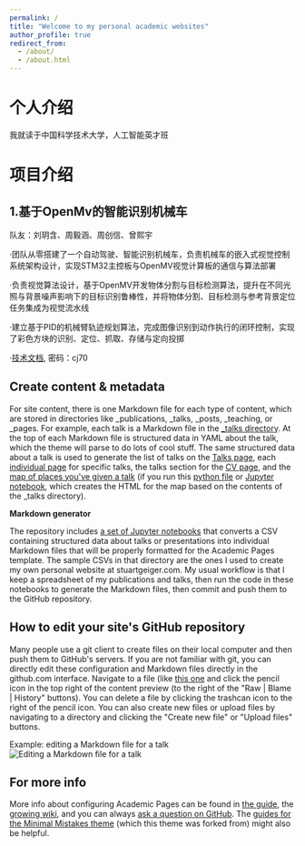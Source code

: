 ```yaml
---
permalink: /
title: "Welcome to my personal academic websites"
author_profile: true
redirect_from: 
  - /about/
  - /about.html
---
```


个人介绍
======

我就读于中国科学技术大学，人工智能英才班




项目介绍
======

1.基于OpenMv的智能识别机械车 
------
队友：刘玥含、周毅涵、周创信、曾熙宇

·团队从零搭建了一个自动驾驶、智能识别机械车，负责机械车的嵌入式视觉控制系统架构设计，实现STM32主控板与OpenMV视觉计算板的通信与算法部署

·负责视觉算法设计，基于OpenMV开发物体分割与目标检测算法，提升在不同光照与背景噪声影响下的目标识别鲁棒性，并将物体分割、目标检测与参考背景定位任务集成为视觉流水线

·建立基于PID的机械臂轨迹规划算法，完成图像识别到动作执行的闭环控制，实现了彩色方块的识别、定位、抓取、存储与定向投掷

·[技术文档](https://rec.ustc.edu.cn/share/a9fdd120-361a-11f0-b218-7f128ac1897e), 密码：cj70

Create content & metadata
------
For site content, there is one Markdown file for each type of content, which are stored in directories like _publications, _talks, _posts, _teaching, or _pages. For example, each talk is a Markdown file in the [_talks directory](https://github.com/academicpages/academicpages.github.io/tree/master/_talks). At the top of each Markdown file is structured data in YAML about the talk, which the theme will parse to do lots of cool stuff. The same structured data about a talk is used to generate the list of talks on the [Talks page](https://academicpages.github.io/talks), each [individual page](https://academicpages.github.io/talks/2012-03-01-talk-1) for specific talks, the talks section for the [CV page](https://academicpages.github.io/cv), and the [map of places you've given a talk](https://academicpages.github.io/talkmap.html) (if you run this [python file](https://github.com/academicpages/academicpages.github.io/blob/master/talkmap.py) or [Jupyter notebook](https://github.com/academicpages/academicpages.github.io/blob/master/talkmap.ipynb), which creates the HTML for the map based on the contents of the _talks directory).

**Markdown generator**

The repository includes [a set of Jupyter notebooks](https://github.com/academicpages/academicpages.github.io/tree/master/markdown_generator
) that converts a CSV containing structured data about talks or presentations into individual Markdown files that will be properly formatted for the Academic Pages template. The sample CSVs in that directory are the ones I used to create my own personal website at stuartgeiger.com. My usual workflow is that I keep a spreadsheet of my publications and talks, then run the code in these notebooks to generate the Markdown files, then commit and push them to the GitHub repository.

How to edit your site's GitHub repository
------
Many people use a git client to create files on their local computer and then push them to GitHub's servers. If you are not familiar with git, you can directly edit these configuration and Markdown files directly in the github.com interface. Navigate to a file (like [this one](https://github.com/academicpages/academicpages.github.io/blob/master/_talks/2012-03-01-talk-1.md) and click the pencil icon in the top right of the content preview (to the right of the "Raw | Blame | History" buttons). You can delete a file by clicking the trashcan icon to the right of the pencil icon. You can also create new files or upload files by navigating to a directory and clicking the "Create new file" or "Upload files" buttons. 

Example: editing a Markdown file for a talk
![Editing a Markdown file for a talk](/images/editing-talk.png)

For more info
------
More info about configuring Academic Pages can be found in [the guide](https://academicpages.github.io/markdown/), the [growing wiki](https://github.com/academicpages/academicpages.github.io/wiki), and you can always [ask a question on GitHub](https://github.com/academicpages/academicpages.github.io/discussions). The [guides for the Minimal Mistakes theme](https://mmistakes.github.io/minimal-mistakes/docs/configuration/) (which this theme was forked from) might also be helpful.
